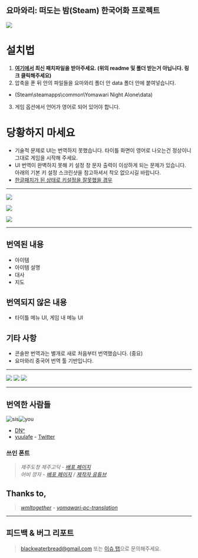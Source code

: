 ## 요마와리: 떠도는 밤(Steam) 한국어화 프로젝트
[![](https://raw.githubusercontent.com/blackwaterbread/yomawari-pc-kr-translation/master/readme_res/steampage.png)](https://store.steampowered.com/app/477870/)

# 설치법

1. **[여기에서](https://github.com/blackwaterbread/yomawari-pc-kr-translation/releases) 최신 패치파일을 받아주세요. (위의 readme 및 폴더 받는거 아닙니다. 링크 클릭해주세요)**
2. 압축을 푼 뒤 안의 파일들을 요마와리 폴더 안 data 폴더 안에 붙여넣습니다.
- (Steam\steamapps\common\Yomawari Night Alone\data)
3. 게임 옵션에서 언어가 영어로 되어 있어야 합니다.

# 당황하지 마세요
- 기술적 문제로 UI는 번역하지 못했습니다. 타이틀 화면이 영어로 나오는건 정상이니 그대로 게임을 시작해 주세요.
- UI 번역이 완벽하지 못해 키 설정 창 문자 출력이 이상하게 되는 문제가 있습니다.   
아래의 기본 키 설정 스크린샷을 참고하셔서 착오 없으시길 바랍니다. 
- [한글패치가 된 상태로 키설정을 잘못했을 경우](https://github.com/blackwaterbread/yomawari-pc-kr-translation/issues/4)

-----

![](https://raw.githubusercontent.com/blackwaterbread/yomawari-pc-kr-translation/master/readme_res/howtoinstall.png)

![](https://raw.githubusercontent.com/blackwaterbread/yomawari-pc-kr-translation/master/readme_res/Keyboard.PNG)

![](https://raw.githubusercontent.com/blackwaterbread/yomawari-pc-kr-translation/master/readme_res/default_key.jpg)

-----

## 번역된 내용

- 아이템
- 아이템 설명
- 대사
- 지도

## 번역되지 않은 내용
- 타이틀 메뉴 UI, 게임 내 메뉴 UI

## 기타 사항
- 콘솔판 번역과는 별개로 새로 처음부터 번역했습니다. (중요)
- 요마와리 중국어 번역 툴 기반입니다.

-----

![](https://raw.githubusercontent.com/blackwaterbread/yomawari-pc-kr-translation/master/screenshot/sc1.jpg)
![](https://raw.githubusercontent.com/blackwaterbread/yomawari-pc-kr-translation/master/screenshot/sc2.jpg)
![](https://raw.githubusercontent.com/blackwaterbread/yomawari-pc-kr-translation/master/screenshot/sc3.jpg)


-----
 ## 번역한 사람들
![sis](https://raw.githubusercontent.com/blackwaterbread/yomawari-pc-kr-translation/master/readme_res/sis.png)![you](https://raw.githubusercontent.com/blackwaterbread/yomawari-pc-kr-translation/master/readme_res/you.png)
* [DN^](https://steamcommunity.com/id/blackwaterbread)
* [yuulafe](https://steamcommunity.com/id/yuulafe/) - [Twitter](https://twitter.com/yuulafe)

### 쓰인 폰트
> *제주도청 제주고딕 - [배포 페이지](https://www.jeju.go.kr/jeju/symbol/font/infor.htm)  
> 어비 깡자 - [배포 페이지](http://uhbeefont.com/) / [제작자 유튜브](https://www.youtube.com/channel/UCrGu0EH-UoR6fpdYshDCOgQ)*

## Thanks to,
> *[wmltogether](https://github.com/wmltogether) - [yomawari-pc-translation](https://github.com/wmltogether/yomawari-pc-translation)*


-----  
## 피드백 & 버그 리포트  
> blackwaterbread@gmail.com 또는 [이슈 탭](https://github.com/blackwaterbread/yomawari-pc-kr-translation/issues)으로 문의해주세요.
